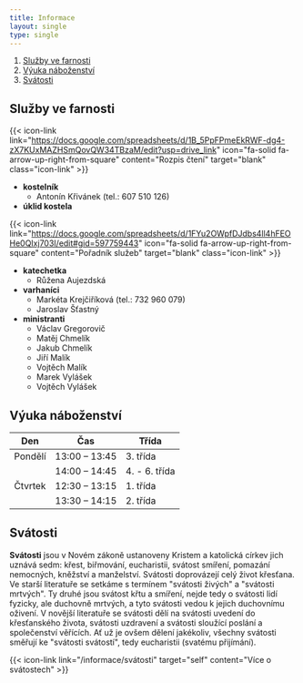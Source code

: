 ```yaml
---
title: Informace
layout: single
type: single
---
```

1. [Služby ve farnosti](#služby-ve-farnosti)
2. [Výuka náboženství](#výuka-náboženství)
3. [Svátosti](#svátosti)

## Služby ve farnosti

{{< icon-link link="https://docs.google.com/spreadsheets/d/1B_5PpFPmeEkRWF-dg4-zX7KUxMAZHSmQovQW34TBzaM/edit?usp=drive_link" icon="fa-solid fa-arrow-up-right-from-square" content="Rozpis čtení" target="blank" class="icon-link" >}}

- **kostelník**
    - Antonín Křivánek (tel.: 607 510 126)
- **úklid kostela**

{{< icon-link link="https://docs.google.com/spreadsheets/d/1FYu2OWpfDJdbs4ll4hFEOHe0QIxj703I/edit#gid=597759443" icon="fa-solid fa-arrow-up-right-from-square" content="Pořadník služeb" target="blank" class="icon-link" >}}

- **katechetka**
    - Růžena Aujezdská
- **varhaníci**
    - Markéta Krejčiříková (tel.: 732 960 079)
    - Jaroslav Šťastný
- **ministranti**
    - Václav Gregorovič
    - Matěj Chmelík
    - Jakub Chmelík
    - Jiří Malík
    - Vojtěch Malík
    - Marek Vylášek
    - Vojtěch Vylášek

## Výuka náboženství

| Den     | Čas           | Třída         |
|---------|---------------|---------------|
| Pondělí | 13:00 – 13:45 | 3. třída      |
|         | 14:00 – 14:45 | 4. - 6. třída |
| Čtvrtek | 12:30 – 13:15 | 1. třída      |
|         | 13:30 – 14:15 | 2. třída      |

## Svátosti

**Svátosti** jsou v Novém zákoně ustanoveny Kristem a katolická církev jich uznává sedm: křest, biřmování, eucharistii, svátost smíření, pomazání nemocných, kněžství a manželství. Svátosti doprovázejí celý život křesťana. Ve starší literatuře se setkáme s termínem "svátosti živých" a "svátosti mrtvých". Ty druhé jsou svátost křtu a smíření, nejde tedy o svátosti lidí fyzicky, ale duchovně mrtvých, a tyto svátosti vedou k jejich duchovnímu oživení. V novější literatuře se svátosti dělí na svátosti uvedení do křesťanského života, svátosti uzdravení a svátosti sloužící poslání a společenství věřících. Ať už je ovšem dělení jakékoliv, všechny svátosti směřují ke "svátosti svátostí", tedy eucharistii (svatému přijímání).

{{< icon-link link="/informace/svátosti" target="self" content="Více o svátostech" >}}